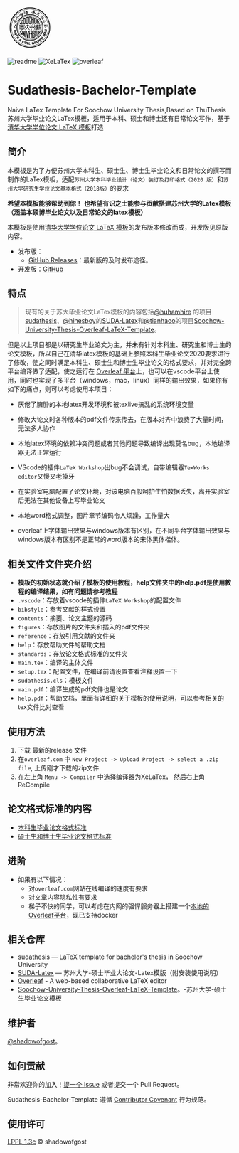 <!--:
 #  @Author           : Albert Wang
 #  @Time             : 2023-01-04 13:42:01
 #  @Description      :
 #  @Email            : shadowofgost@outlook.com
 #  @FilePath         : /sudathesis-soochow-university-latex-template/README.md
 #  @LastTime         : 2023-11-23 20:18:24
 #  @LastAuthor       : Albert Wang
 #  @Software         : Vscode
 #  @ Copyright Notice : Copyright (c) 2023 Albert Wang 王子睿, All Rights Reserved.
 # : -->
<img src="./help/sudamark.jpg" width = "20%" />

![readme](https://img.shields.io/badge/standard-readme-brightgreen)
![XeLaTex](https://img.shields.io/badge/XeLaTex-pass-brightgreen)
![overleaf](https://img.shields.io/badge/overleaf-pass-brightgreen)

# Sudathesis-Bachelor-Template

Naive LaTex Template For Soochow University Thesis,Based on ThuThesis 苏州大学毕业论文LaTex模板，适用于本科、硕士和博士还有日常论文写作，基于[清华大学学位论文 LaTeX 模板](https://github.com/tuna/thuthesis)打造

## 简介

本模板是为了方便苏州大学本科生、硕士生、博士生毕业论文和日常论文的撰写而制作的LaTex模板，适配`苏州大学本科毕业设计（论文）装订及打印格式（2020 版）`和`苏州大学研究生学位论文基本格式（2018版）`的要求

**希望本模板能够帮助到你！**
**也希望有识之士能参与贡献搭建苏州大学的Latex模板（涵盖本硕博毕业论文以及日常论文的latex模板）**

本模板是使用[清华大学学位论文 LaTeX 模板](https://github.com/tuna/thuthesis)的发布版本修改而成，开发版见原版内容。

* 发布版：
  * [GitHub Releases](https://github.com/shadowofgost/sudathesis-soochow-university-latex-template/releases)：最新版的及时发布途径。
  <!--:
  * [Overleaf](https://www.overleaf.com/latex/templates/thuthesis-tsinghua-university-thesis-latex-template/wddqnwbyhtnk)：Overleaf 的模板。
  : -->
* 开发版：[GitHub](https://github.com/tuna/thuthesis)

## 特点

> 现有的关于苏大毕业论文LaTex模板的内容包括[@huhamhire](https://github.com/maxogden) 的项目[sudathesis](https://github.com/huhamhire/sudathesis)、[@hinesboy](https://github.com/hinesboy)的[SUDA-Latex](https://github.com/hinesboy/SUDA-Latex)和[@tianhaoo](https://github.com/tianhaoo)的项目[Soochow-University-Thesis-Overleaf-LaTeX-Template](https://github.com/tianhaoo/Soochow-University-Thesis-Overleaf-LaTeX-Template)。

但是以上项目都是以研究生毕业论文为主，并未有针对本科生、研究生和博士生的论文模板，所以自己在清华latex模板的基础上参照本科生毕业论文2020要求进行了修改，使之同时满足本科生、硕士生和博士生毕业论文的格式要求，并对完全跨平台编译做了适配，使之运行在 [Overleaf 平台](https://www.overleaf.com/)上，也可以在vscode平台上使用，同时也实现了多平台（windows，mac，linux）同样的输出效果，如果你有如下的痛点，则可以考虑使用本项目：

* 厌倦了臃肿的本地latex开发环境和被texlive搞乱的系统环境变量

* 修改大论文时各种版本的pdf文件传来传去，在版本对齐中浪费了大量时间，无法多人协作

* 本地latex环境的依赖冲突问题或者其他问题导致编译出现莫名bug，本地编译器无法正常运行

* VScode的插件`LaTeX Workshop`出bug不会调试，自带编辑器`TexWorks editor`又慢又老掉牙

* 在实验室电脑配置了论文环境，对该电脑百般呵护生怕数据丢失，离开实验室后无法在其他设备上写毕业论文

* 本地word格式调整，图片章节编码令人烦躁，工作量大

* overleaf上字体输出效果与windows版本有区别，在不同平台字体输出效果与windows版本有区别不是正常的word版本的宋体黑体楷体。

## 相关文件文件夹介绍

* **模板的初始状态就介绍了模板的使用教程，help文件夹中的help.pdf是使用教程的编译结果，如有问题请参考教程**
* `.vscode`：存放着vscode的插件`LaTeX Workshop`的配置文件
* `bibstyle`：参考文献的样式设置
* `contents`：摘要、论文主题的源码
* `figures`：存放图片的文件夹和插入的pdf文件夹
* `reference`：存放引用文献的文件夹
* `help`：存放帮助文件的帮助文档
* `standards`：存放论文格式标准的文件夹
* `main.tex`：编译的主体文件
* `setup.tex`：配置文件，在编译前请设置查看注释设置一下
* `sudathesis.cls`：模板文件
* `main.pdf`：编译生成的pdf文件也是论文
* `help.pdf`：帮助文档，里面有详细的关于模板的使用说明，可以参考相关的tex文件比对查看

## 使用方法

1. 下载 最新的release 文件
2. 在`overleaf.com` 中 `New Project -> Upload Project -> select a .zip file`, 上传刚才下载的zip文件
3. 在左上角 `Menu -> Compiler` 中选择编译器为XeLaTex， 然后右上角ReCompile

## 论文格式标准的内容

* [本科生毕业论文格式标准](./standards/本科生模板设计格式.md)
* [硕士生和博士生毕业论文格式标准](./standards/研究生模板设计格式.md)

## 进阶

* 如果有以下情况：
  * 对`overleaf.com`网站在线编译的速度有要求
  * 对文章内容隐私性有要求
  * 梯子不快的同学，可以考虑在内网的强悍服务器上搭建一个[本地的Overleaf平台](https://github.com/overleaf/overleaf)，现已支持docker

## 相关仓库

* [sudathesis](https://github.com/huhamhire/sudathesis) — LaTeX template for bachelor's thesis in Soochow University
* [SUDA-Latex](https://github.com/hinesboy/SUDA-Latex) — 苏州大学-硕士毕业大论文-Latex模版（附安装使用说明）
* [Overleaf](https://github.com/overleaf/overleaf) - A web-based collaborative LaTeX editor
* [Soochow-University-Thesis-Overleaf-LaTeX-Template](https://github.com/tianhaoo/Soochow-University-Thesis-Overleaf-LaTeX-Template)。-苏州大学-硕士生毕业论文模板

## 维护者

[@shadowofgost](https://github.com/shadowofgost)。

## 如何贡献

非常欢迎你的加入！[提一个 Issue](https://github.com/shadowofgost/sudathesis-soochow-university-latex-template/issues) 或者提交一个 Pull Request。

Sudathesis-Bachelor-Template 遵循 [Contributor Covenant](http://contributor-covenant.org/version/1/3/0/) 行为规范。

## 使用许可

[LPPL 1.3c](LICENSE) © shadowofgost
